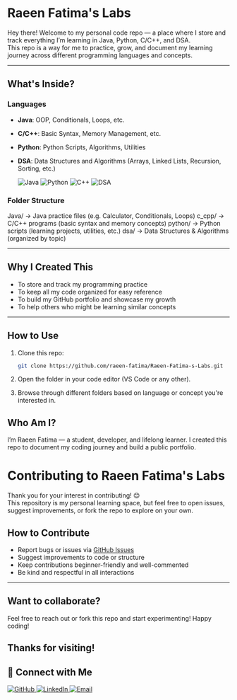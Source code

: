 # Raeen Fatima's Labs 

Hey there! 
Welcome to my personal code repo — a place where I store and track everything I’m learning in Java, Python, C/C++, and DSA.  
This repo is a way for me to practice, grow, and document my learning journey across different programming languages and concepts.

---

##  What's Inside?

### Languages
- **Java**: OOP, Conditionals, Loops, etc.
- **C/C++**: Basic Syntax, Memory Management, etc.
- **Python**: Python Scripts, Algorithms, Utilities
- **DSA**: Data Structures and Algorithms (Arrays, Linked Lists, Recursion, Sorting, etc.)
  
     ![Java](https://img.shields.io/badge/Java-007396?style=for-the-badge&logo=java&logoColor=white)
     ![Python](https://img.shields.io/badge/Python-3776AB?style=for-the-badge&logo=python&logoColor=white)
     ![C++](https://img.shields.io/badge/C++-00599C?style=for-the-badge&logo=c%2B%2B&logoColor=white)
     ![DSA](https://img.shields.io/badge/DSA-Algorithm-blue?style=for-the-badge)

### Folder Structure
Java/ → Java practice files (e.g. Calculator, Conditionals, Loops)
c_cpp/ → C/C++ programs (basic syntax and memory concepts)
python/ → Python scripts (learning projects, utilities, etc.)
dsa/ → Data Structures & Algorithms (organized by topic)


---

##  Why I Created This

- To store and track my programming practice
- To keep all my code organized for easy reference
- To build my GitHub portfolio and showcase my growth
- To help others who might be learning similar concepts

---

##  How to Use

1. Clone this repo:
   ```bash
   git clone https://github.com/raeen-fatima/Raeen-Fatima-s-Labs.git
2. Open the folder in your code editor (VS Code or any other).

3. Browse through different folders based on language or concept you're interested in.

## Who Am I?
I’m Raeen Fatima — a student, developer, and lifelong learner. I created this repo to document my coding journey and build a public portfolio.

# Contributing to Raeen Fatima's Labs

Thank you for your interest in contributing! 😊  
This repository is my personal learning space, but feel free to open issues, suggest improvements, or fork the repo to explore on your own.

## How to Contribute

-  Report bugs or issues via [GitHub Issues](../../issues)
-  Suggest improvements to code or structure
-  Keep contributions beginner-friendly and well-commented
-  Be kind and respectful in all interactions

---

## Want to collaborate?

Feel free to reach out or fork this repo and start experimenting! Happy coding!


Thanks for visiting!
---

## 🔗 Connect with Me

<p align="left">
  <a href="https://github.com/raeen-fatima" target="_blank">
    <img src="https://img.shields.io/badge/GitHub-100000?style=for-the-badge&logo=github&logoColor=white" alt="GitHub"/>
  </a>
  <a href="https://www.linkedin.com/in/raeen-saifi-a8b6172a8/" target="_blank">
    <img src="https://img.shields.io/badge/LinkedIn-0077B5?style=for-the-badge&logo=linkedin&logoColor=white" alt="LinkedIn"/>
  </a>
  <a href="mailto:raeenfatimahere@gmail.com" target="_blank">
    <img src="https://img.shields.io/badge/Email-D14836?style=for-the-badge&logo=gmail&logoColor=white" alt="Email"/>
  </a>
</p>
